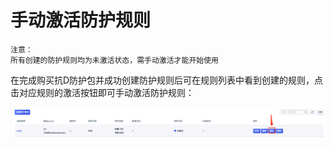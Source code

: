 

# 手动激活防护规则
  
    注意：
    所有创建的防护规则均为未激活状态，需手动激活才能开始使用

在完成购买抗D防护包并成功创建防护规则后可在规则列表中看到创建的规则，点击对应规则的激活按钮即可手动激活防护规则：

![](/images/uadssp/opintro/manuanl_activate_rule.png)
